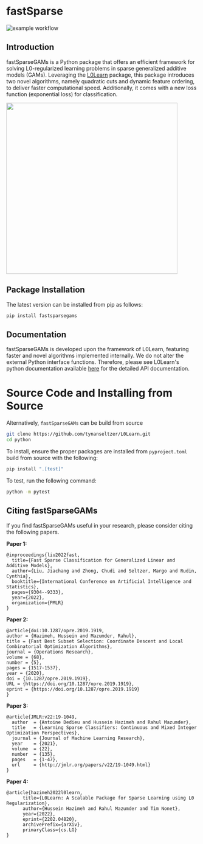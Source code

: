 # fastSparse

![example workflow](https://github.com/tynanseltzer/L0Learn/actions/workflows/python.yml/badge.svg)

## Introduction
fastSparseGAMs is a Python package that offers an efficient framework for solving L0-regularized learning problems in sparse generalized additive models (GAMs). Leveraging the [L0Learn](https://github.com/TNonet/L0Learn) package, this package introduces two novel algorithms, namely quadratic cuts and dynamic feature ordering, to deliver faster computational speed. Additionally, it comes with a new loss function (exponential loss) for classification.

<img src="https://github.com/tynanseltzer/L0Learn/blob/master/misc/eqs.png" width = 450>

## Package Installation

The latest version can be installed from pip as follows:
```bash
pip install fastsparsegams
```

## Documentation
fastSparseGAMs is developed upon the framework of L0Learn, featuring faster and novel algorithms implemented internally. We do not alter the external Python interface functions. Therefore, please see L0Learn's python documentation available [here](https://tnonet.github.io/L0Learn/tutorial.html) for the detailed API documentation.

# Source Code and Installing from Source
Alternatively, `fastSparseGAMs` can be build from source
```bash
git clone https://github.com/tynanseltzer/L0Learn.git
cd python
```

To install, ensure the proper packages are installed from `pyproject.toml` build from source with the following:
```bash
pip install ".[test]" 
```

To test, run the following command:
```bash
python -m pytest
```

## Citing fastSparseGAMs
If you find fastSparseGAMs useful in your research, please consider citing the following papers.

**Paper 1:**
```
@inproceedings{liu2022fast,
  title={Fast Sparse Classification for Generalized Linear and Additive Models},
  author={Liu, Jiachang and Zhong, Chudi and Seltzer, Margo and Rudin, Cynthia},
  booktitle={International Conference on Artificial Intelligence and Statistics},
  pages={9304--9333},
  year={2022},
  organization={PMLR}
}
```

**Paper 2:**
```
@article{doi:10.1287/opre.2019.1919,
author = {Hazimeh, Hussein and Mazumder, Rahul},
title = {Fast Best Subset Selection: Coordinate Descent and Local Combinatorial Optimization Algorithms},
journal = {Operations Research},
volume = {68},
number = {5},
pages = {1517-1537},
year = {2020},
doi = {10.1287/opre.2019.1919},
URL = {https://doi.org/10.1287/opre.2019.1919},
eprint = {https://doi.org/10.1287/opre.2019.1919}
}
```

**Paper 3:**
```
@article{JMLR:v22:19-1049,
  author  = {Antoine Dedieu and Hussein Hazimeh and Rahul Mazumder},
  title   = {Learning Sparse Classifiers: Continuous and Mixed Integer Optimization Perspectives},
  journal = {Journal of Machine Learning Research},
  year    = {2021},
  volume  = {22},
  number  = {135},
  pages   = {1-47},
  url     = {http://jmlr.org/papers/v22/19-1049.html}
}
```

**Paper 4:**
```
@article{hazimeh2022l0learn,
      title={L0Learn: A Scalable Package for Sparse Learning using L0 Regularization}, 
      author={Hussein Hazimeh and Rahul Mazumder and Tim Nonet},
      year={2022},
      eprint={2202.04820},
      archivePrefix={arXiv},
      primaryClass={cs.LG}
}